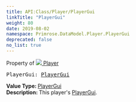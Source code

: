 ```yaml
---
title: API:Class/Player/PlayerGui
linkTitle: "PlayerGui"
weight: 80
date: 2019-08-02
namespace: Primrose.DataModel.Player.PlayerGui
deprecated: false
no_list: true
---
```

Property of <a href="/docs/api-reference/Class/Player"><img src="/icons/silk/user.png"/>&nbsp;Player</a>
<pre class="method-declaration">
PlayerGui: <a class="type" href="/docs/api-reference/Class/PlayerGui">PlayerGui</a></pre>
<b>Value Type: </b>
<a class="type" href="/docs/api-reference/Class/PlayerGui">PlayerGui</a>
<br/>
<b>Description: </b>
This player's <a href="/docs/api-reference/Class/PlayerGui/" >PlayerGui</a>.

